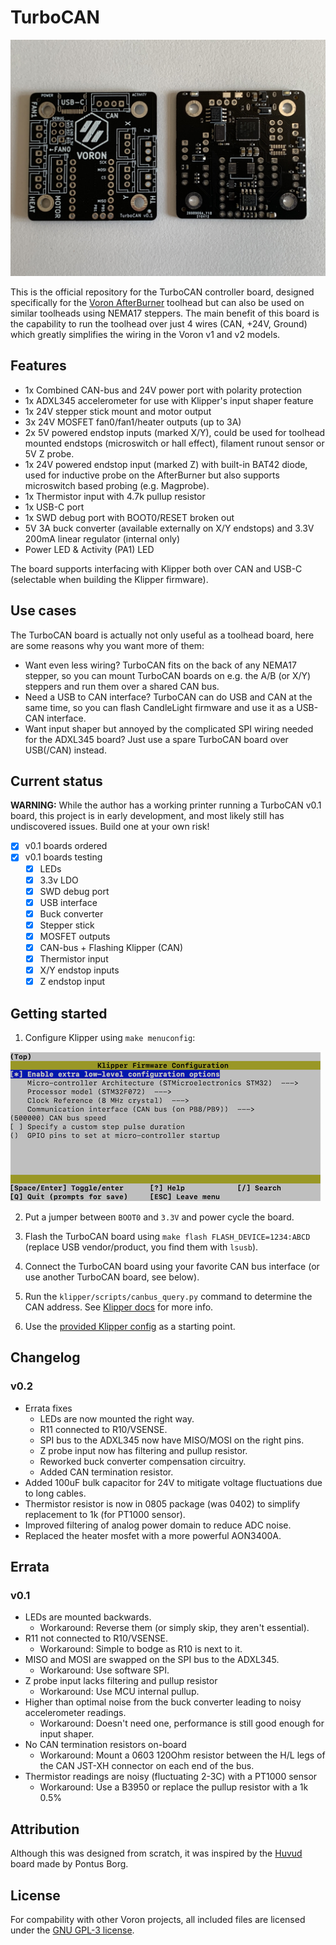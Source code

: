 # TurboCAN

![Image of TurboCAN board](img/turbocan.jpg)

This is the official repository for the TurboCAN controller board, designed specifically for the [Voron AfterBurner] toolhead but can also be used on similar toolheads using NEMA17 steppers. The main benefit of this board is the capability to run the toolhead over just 4 wires (CAN, +24V, Ground) which greatly simplifies the wiring in the Voron v1 and v2 models.

[Voron AfterBurner]: https://github.com/VoronDesign/Voron-Afterburner

## Features

* 1x Combined CAN-bus and 24V power port with polarity protection
* 1x ADXL345 accelerometer for use with Klipper's input shaper feature
* 1x 24V stepper stick mount and motor output
* 3x 24V MOSFET fan0/fan1/heater outputs (up to 3A)
* 2x 5V powered endstop inputs (marked X/Y), could be used for toolhead mounted endstops (microswitch or hall effect), filament runout sensor or 5V Z probe.
* 1x 24V powered endstop input (marked Z) with built-in BAT42 diode, used for inductive probe on the AfterBurner but also supports microswitch based probing (e.g. Magprobe).
* 1x Thermistor input with 4.7k pullup resistor
* 1x USB-C port
* 1x SWD debug port with BOOT0/RESET broken out
* 5V 3A buck converter (available externally on X/Y endstops) and 3.3V 200mA linear regulator (internal only)
* Power LED & Activity (PA1) LED

The board supports interfacing with Klipper both over CAN and USB-C (selectable when building the Klipper firmware).

## Use cases

The TurboCAN board is actually not only useful as a toolhead board, here are some reasons why you want more of them:

* Want even less wiring? TurboCAN fits on the back of any NEMA17 stepper, so you can mount TurboCAN boards on e.g. the A/B (or X/Y) steppers and run them over a shared CAN bus.
* Need a USB to CAN interface? TurboCAN can do USB and CAN at the same time, so you can flash CandleLight firmware and use it as a USB-CAN interface.
* Want input shaper but annoyed by the complicated SPI wiring needed for the ADXL345 board? Just use a spare TurboCAN board over USB(/CAN) instead.

## Current status

**WARNING:** While the author has a working printer running a TurboCAN v0.1 board, this project is in early development, and most likely still has undiscovered issues. Build one at your own risk!

- [x] v0.1 boards ordered
- [x] v0.1 boards testing
  - [x] LEDs
  - [x] 3.3v LDO
  - [x] SWD debug port
  - [x] USB interface
  - [x] Buck converter
  - [x] Stepper stick
  - [x] MOSFET outputs
  - [x] CAN-bus + Flashing Klipper (CAN)
  - [x] Thermistor input
  - [x] X/Y endstop inputs
  - [x] Z endstop input

## Getting started

1. Configure Klipper using `make menuconfig`:

![Klipper menuconfig](img/image0.png)

2. Put a jumper between `BOOT0` and `3.3V` and power cycle the board.

3. Flash the TurboCAN board using `make flash FLASH_DEVICE=1234:ABCD` (replace USB vendor/product, you find them with `lsusb`).

4. Connect the TurboCAN board using your favorite CAN bus interface (or use another TurboCAN board, see below).

5. Run the `klipper/scripts/canbus_query.py` command to determine the CAN address. See [Klipper docs](https://www.klipper3d.org/CANBUS.html) for more info.

6. Use the [provided Klipper config](klipper/turbocan.cfg) as a starting point.

## Changelog

### v0.2

* Errata fixes
  * LEDs are now mounted the right way.
  * R11 connected to R10/VSENSE.
  * SPI bus to the ADXL345 now have MISO/MOSI on the right pins.
  * Z probe input now has filtering and pullup resistor.
  * Reworked buck converter compensation circuitry.
  * Added CAN termination resistor.
* Added 100uF bulk capacitor for 24V to mitigate voltage fluctuations due to long cables.
* Thermistor resistor is now in 0805 package (was 0402) to simplify replacement to 1k (for PT1000 sensor).
* Improved filtering of analog power domain to reduce ADC noise.
* Replaced the heater mosfet with a more powerful AON3400A.

## Errata

### v0.1

* LEDs are mounted backwards.
  * Workaround: Reverse them (or simply skip, they aren't essential).
* R11 not connected to R10/VSENSE.
  * Workaround: Simple to bodge as R10 is next to it.
* MISO and MOSI are swapped on the SPI bus to the ADXL345.
  * Workaround: Use software SPI.
* Z probe input lacks filtering and pullup resistor
  * Workaround: Use MCU internal pullup.
* Higher than optimal noise from the buck converter leading to noisy accelerometer readings.
  * Workaround: Doesn't need one, performance is still good enough for input shaper.
* No CAN termination resistors on-board
  * Workaround: Mount a 0603 120Ohm resistor between the H/L legs of the CAN JST-XH connector on each end of the bus.
* Thermistor readings are noisy (fluctuating 2-3C) with a PT1000 sensor
  * Workaround: Use a B3950 or replace the pullup resistor with a 1k 0.5%


## Attribution

Although this was designed from scratch, it was inspired by the [Huvud] board made by Pontus Borg.

[Huvud]: https://github.com/bondus/KlipperToolboard

## License

For compability with other Voron projects, all included files are licensed under the [GNU GPL-3 license].

[GNU GPL-3 license]: https://www.gnu.org/licenses/gpl-3.0.html
